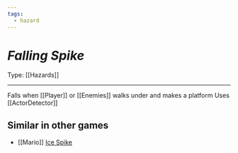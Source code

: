 ```yaml
---
tags:
  - hazard
---
```

# _Falling Spike_

Type: [[Hazards]]

----


Falls when [[Player]] or [[Enemies]] walks under and makes a platform
Uses [[ActorDetector]]

## Similar in other games

* [[Mario]] [Ice Spike](https://www.mariowiki.com/Icicle)